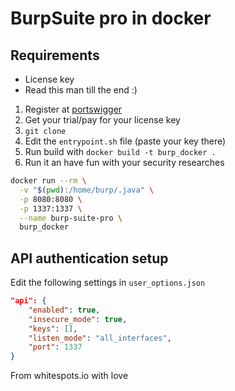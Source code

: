 # BurpSuite pro in docker

## Requirements

- License key
- Read this man till the end :)

1. Register at [portswigger](https://portswigger.net/users/youraccount)
2. Get your trial/pay for your license key
3. `git clone`
4. Edit the `entrypoint.sh` file (paste your key there)
5. Run build with `docker build -t burp_docker .`
6. Run it an have fun with your security researches

```bash
docker run --rm \
  -v "$(pwd):/home/burp/.java" \
  -p 8080:8080 \
  -p 1337:1337 \
  --name burp-suite-pro \
  burp_docker
```

## API authentication setup 

Edit the following settings in `user_options.json`

```json
"api": {
    "enabled": true,
    "insecure_mode": true,
    "keys": [],
    "listen_mode": "all_interfaces",
    "port": 1337
}
```

From whitespots.io with love
